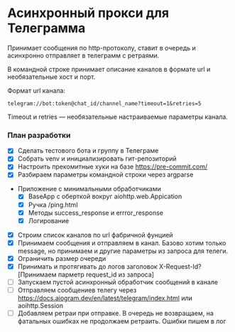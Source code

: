 # Асинхронный прокси для Телеграмма

Принимает сообщения по http-протоколу, ставит в очередь и асинхронно отправляет в телеграмм с ретраями.

В командной строке принимает описание каналов в формате url и необязательные хост и порт.

Формат url канала:
```
telegram://bot:token@chat_id/channel_name?timeout=1&retries=5
```

Timeout и retries — необязательные настраиваемые параметры канала.

### План разработки

- [x] Сделать тестового бота и группу в Телеграме
- [x] Собрать venv и инициализировать гит-репозиторий
- [x] Настроить прекомитные хуки на базе https://pre-commit.com/
- [x] Разбираем параметры командной строки через argparse
- Приложение с минимальными обработчиками
  - [x] BaseApp с оберткой вокруг aiohttp.web.Appication
  - [x] Ручка /ping.html
  - [x] Методы success_response и errror_response
  - [x] Логирование
- [x] Строим список каналов по url фабричной фунцией
- [x] Принимаем сообщения и отправляем в канал. Базово хотим только message, но принимаем и другие параметры из запроса для телеги.
- [x] Ограничить размер очереди
- [x] Принимать и протягивать до логов заголовок X-Request-Id? [Принимаем парметр request_id из запроса]
- [ ] Запускаем пустой асинхронный обработчик сообщений в канале
- [ ] Отправляем сообщениев телегу через https://docs.aiogram.dev/en/latest/telegram/index.html или aoihttp.Session
- [ ] Добавляем ретраи при отправке. В очередь не возвращаем, на фатальных ошибках не продолжаем ретраить. Ошибки пишем в лог
